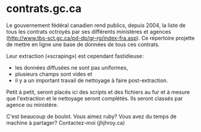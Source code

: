 contrats.gc.ca
==============

Le gouvernement fédéral canadien rend publics, depuis 2004, la liste de tous les contrats octroyés par ses différents ministères et agences (http://www.tbs-sct.gc.ca/pd-dp/gr-rg/index-fra.asp).
Ce répertoire projette de mettre en ligne une base de données de tous ces contrats.

Leur extraction («scraping») est cependant fastidieuse:
- les données diffusées ne sont pas uniformes,
- plusieurs champs sont vides et
- il y a un important travail de nettoyage à faire post-extraction.

Petit à petit, seront placés ici des scripts et des fichiers au fur et à mesure que l'extraction et le nettoyage seront complétés.
Ils seront classés par agence ou ministère.

C'est beaucoup de boulot.
Vous aimez ruby? Vous avez du temps de machine à partager? Contactez-moi (jh<petit-tas>jhroy.ca)
